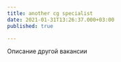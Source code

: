 ```yaml
---
title: another cg specialist
date: 2021-01-31T13:26:37.000+03:00
published: true

---
```

Описание другой вакансии